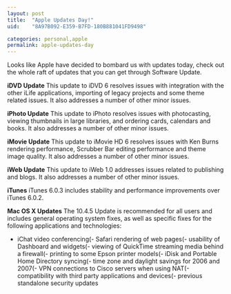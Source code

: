 ```yaml
---
layout: post
title:  "Apple Updates Day!"
uid:	"8A97B092-E359-B7FD-180B881041FD9498"

categories: personal,apple
permalink: apple-updates-day
---
```

Looks like Apple have decided to bombard us with updates today, check out the whole raft of updates that you can get through Software Update.

<strong>iDVD Update</strong>
This update to iDVD 6 resolves issues with integration with the other iLife applications, importing of legacy projects and some theme related issues. It also addresses a number of other minor issues.

<strong>iPhoto Update</strong>
This update to iPhoto resolves issues with photocasting, viewing thumbnails in large libraries, and ordering cards, calendars and books. It also addresses a number of other minor issues.

<strong>iMovie Update</strong>
This update to iMovie HD 6 resolves issues with Ken Burns rendering performance, Scrubber Bar editing performance and theme image quality. It also addresses a number of other minor issues.

<strong>iWeb Update</strong>
This update to iWeb 1.0 addresses issues related to publishing and blogs. It also addresses a number of other minor issues.

<strong>iTunes</strong>
iTunes 6.0.3 includes stability and performance improvements over iTunes 6.0.2.

<strong>Mac OS X Updates</strong>
The 10.4.5 Update is recommended for all users and includes general operating system fixes, as well as specific fixes for the following applications and technologies:
- iChat video conferencing(- Safari rendering of web pages(- usability of Dashboard and widgets(- viewing of QuickTime streaming media behind a firewall(- printing to some Epson printer models(- iDisk and Portable Home Directory syncing(- time zone and daylight savings for 2006 and 2007(- VPN connections to Cisco servers when using NAT(- compatibility with third party applications and devices(- previous standalone security updates
